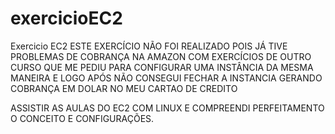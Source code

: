 # exercicioEC2
Exercicio EC2
ESTE EXERCÍCIO NÃO FOI REALIZADO POIS JÁ TIVE PROBLEMAS DE COBRANÇA NA AMAZON COM EXERCÍCIOS DE OUTRO CURSO QUE ME PEDIU PARA CONFIGURAR UMA INSTÂNCIA DA MESMA MANEIRA E LOGO APÓS NÃO CONSEGUI FECHAR A INSTANCIA GERANDO COBRANÇA EM DOLAR NO MEU CARTAO DE CREDITO

ASSISTIR AS AULAS DO EC2 COM LINUX E COMPREENDI PERFEITAMENTO O CONCEITO E CONFIGURAÇÕES.
